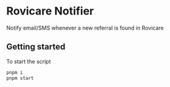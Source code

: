 # Rovicare Notifier

Notify email/SMS whenever a new referral is found in Rovicare

## Getting started

To start the script

```bash
pnpm i
pnpm start
```
